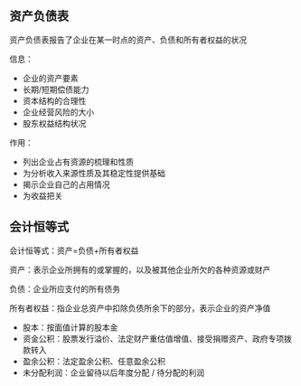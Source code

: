 ## 资产负债表

资产负债表报告了企业在某一时点的资产、负债和所有者权益的状况

信息：

- 企业的资产要素
- 长期/短期偿债能力
- 资本结构的合理性
- 企业经营风险的大小
- 股东权益结构状况

作用：

- 列出企业占有资源的梳理和性质
- 为分析收入来源性质及其稳定性提供基础
- 揭示企业自己的占用情况
- 为收益把关

## 会计恒等式

会计恒等式：资产=负债+所有者权益

资产：表示企业所拥有的或掌握的，以及被其他企业所欠的各种资源或财产

负债：企业所应支付的所有债务

所有者权益：指企业总资产中扣除负债所余下的部分，表示企业的资产净值

- 股本：按面值计算的股本金
- 资金公积：股票发行溢价、法定财产重估值增值、接受捐赠资产、政府专项拨款转入
- 盈余公积：法定盈余公积、任意盈余公积
- 未分配利润：企业留待以后年度分配 / 待分配的利润